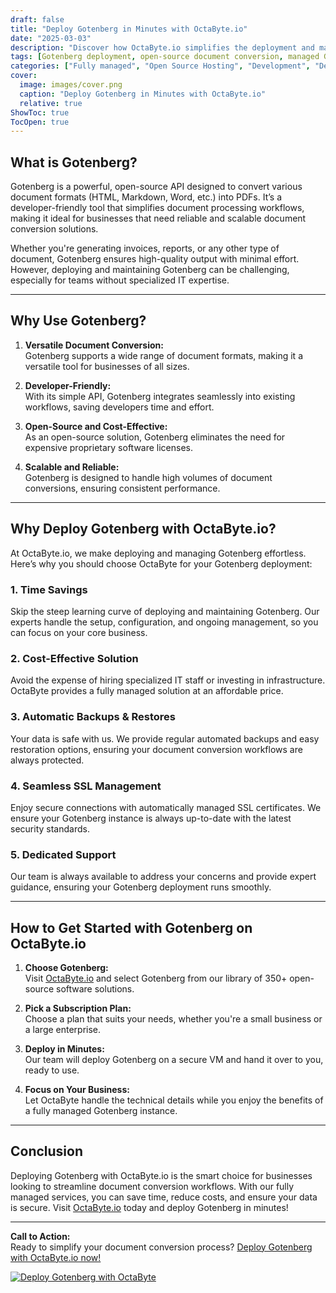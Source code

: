 ```yaml
---
draft: false
title: "Deploy Gotenberg in Minutes with OctaByte.io"
date: "2025-03-03"
description: "Discover how OctaByte.io simplifies the deployment and management of Gotenberg, the powerful open-source document conversion API. Save time, reduce costs, and enjoy seamless integration with OctaByte's fully managed services."
tags: [Gotenberg deployment, open-source document conversion, managed Gotenberg services, OctaByte, document conversion API, managed open-source software, automated backups, SSL management, cost-effective IT solutions]
categories: ["Fully managed", "Open Source Hosting", "Development", "Dev Tools", "Gotenberg"]
cover:
  image: images/cover.png
  caption: "Deploy Gotenberg in Minutes with OctaByte.io"
  relative: true
ShowToc: true
TocOpen: true
---
```



## What is Gotenberg?

Gotenberg is a powerful, open-source API designed to convert various document formats (HTML, Markdown, Word, etc.) into PDFs. It’s a developer-friendly tool that simplifies document processing workflows, making it ideal for businesses that need reliable and scalable document conversion solutions.

Whether you're generating invoices, reports, or any other type of document, Gotenberg ensures high-quality output with minimal effort. However, deploying and maintaining Gotenberg can be challenging, especially for teams without specialized IT expertise.

---

## Why Use Gotenberg?

1. **Versatile Document Conversion:**  
   Gotenberg supports a wide range of document formats, making it a versatile tool for businesses of all sizes.

2. **Developer-Friendly:**  
   With its simple API, Gotenberg integrates seamlessly into existing workflows, saving developers time and effort.

3. **Open-Source and Cost-Effective:**  
   As an open-source solution, Gotenberg eliminates the need for expensive proprietary software licenses.

4. **Scalable and Reliable:**  
   Gotenberg is designed to handle high volumes of document conversions, ensuring consistent performance.

---

## Why Deploy Gotenberg with OctaByte.io?

At OctaByte.io, we make deploying and managing Gotenberg effortless. Here’s why you should choose OctaByte for your Gotenberg deployment:

### 1. **Time Savings**  
   Skip the steep learning curve of deploying and maintaining Gotenberg. Our experts handle the setup, configuration, and ongoing management, so you can focus on your core business.

### 2. **Cost-Effective Solution**  
   Avoid the expense of hiring specialized IT staff or investing in infrastructure. OctaByte provides a fully managed solution at an affordable price.

### 3. **Automatic Backups & Restores**  
   Your data is safe with us. We provide regular automated backups and easy restoration options, ensuring your document conversion workflows are always protected.

### 4. **Seamless SSL Management**  
   Enjoy secure connections with automatically managed SSL certificates. We ensure your Gotenberg instance is always up-to-date with the latest security standards.

### 5. **Dedicated Support**  
   Our team is always available to address your concerns and provide expert guidance, ensuring your Gotenberg deployment runs smoothly.

---

## How to Get Started with Gotenberg on OctaByte.io

1. **Choose Gotenberg:**  
   Visit [OctaByte.io](https://octabyte.io) and select Gotenberg from our library of 350+ open-source software solutions.

2. **Pick a Subscription Plan:**  
   Choose a plan that suits your needs, whether you're a small business or a large enterprise.

3. **Deploy in Minutes:**  
   Our team will deploy Gotenberg on a secure VM and hand it over to you, ready to use.

4. **Focus on Your Business:**  
   Let OctaByte handle the technical details while you enjoy the benefits of a fully managed Gotenberg instance.

---

## Conclusion

Deploying Gotenberg with OctaByte.io is the smart choice for businesses looking to streamline document conversion workflows. With our fully managed services, you can save time, reduce costs, and ensure your data is secure. Visit [OctaByte.io](https://octabyte.io) today and deploy Gotenberg in minutes!

---

**Call to Action:**  
Ready to simplify your document conversion process? [Deploy Gotenberg with OctaByte.io now!](https://octabyte.io)

[![Deploy Gotenberg with OctaByte](/images/deploy-on-octabyte.png)](https://octabyte.io/fully-managed-open-source-services/development/dev-tools/gotenberg)